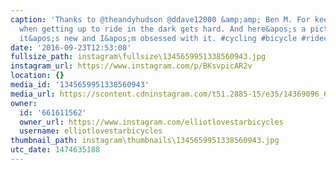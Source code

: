 ```yaml
---
caption: 'Thanks to @theandyhudson @ddave12000 &amp;amp; Ben M. For keeping me motivated
  when getting up to ride in the dark gets hard. And here&apos;s a picture of my bike...because
  it&apos;s new and I&apos;m obsessed with it. #cycling #bicycle #ridecannondale #LovestarRaceClub'
date: '2016-09-23T12:53:08'
fullsize_path: instagram\fullsize\1345659951338560943.jpg
instagram_url: https://www.instagram.com/p/BKsvpicAR2v
location: {}
media_id: '1345659951338560943'
media_url: https://scontent.cdninstagram.com/t51.2885-15/e35/14369096_674348856053390_2647305407600525312_n.jpg?ig_cache_key=MTM0NTY1OTk1MTMzODU2MDk0Mw%3D%3D.2
owner:
  id: '661611562'
  owner_url: https://www.instagram.com/elliotlovestarbicycles
  username: elliotlovestarbicycles
thumbnail_path: instagram\thumbnails\1345659951338560943.jpg
utc_date: 1474635188
---
```

